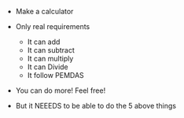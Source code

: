 - Make a calculator
- Only real requirements
    - It can add
    - It can subtract
    - It can multiply
    - It can Divide
    - It follow PEMDAS

- You can do more! Feel free!
- But it NEEEDS to be able to do the 5 above things